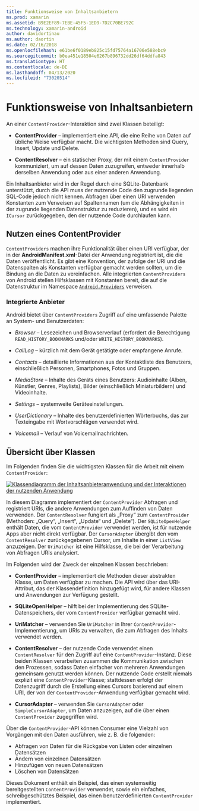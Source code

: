 ```yaml
---
title: Funktionsweise von Inhaltsanbietern
ms.prod: xamarin
ms.assetid: B9E2EF89-7EBE-45F5-1ED9-7D2C70BE792C
ms.technology: xamarin-android
author: davidortinau
ms.author: daortin
ms.date: 02/16/2018
ms.openlocfilehash: e61be6f0189eb825c15fd75764a16706e588ebc9
ms.sourcegitcommit: b0ea451e18504e6267b896732dd26df64ddfa843
ms.translationtype: HT
ms.contentlocale: de-DE
ms.lasthandoff: 04/13/2020
ms.locfileid: "73020514"
---
```

# <a name="how-content-providers-work"></a>Funktionsweise von Inhaltsanbietern

An einer `ContentProvider`-Interaktion sind zwei Klassen beteiligt:

- **ContentProvider** &ndash; implementiert eine API, die eine Reihe von Daten auf übliche Weise verfügbar macht. Die wichtigsten Methoden sind Query, Insert, Update und Delete.

- **ContentResolver** &ndash; ein statischer Proxy, der mit einem `ContentProvider` kommuniziert, um auf dessen Daten zuzugreifen, entweder innerhalb derselben Anwendung oder aus einer anderen Anwendung.

Ein Inhaltsanbieter wird in der Regel durch eine SQLite-Datenbank unterstützt, durch die API muss der nutzende Code den zugrunde liegenden SQL-Code jedoch nicht kennen. Abfragen über einen URI verwenden Konstanten zum Verweisen auf Spaltennamen (um die Abhängigkeiten in der zugrunde liegenden Datenstruktur zu reduzieren), und es wird ein `ICursor` zurückgegeben, den der nutzende Code durchlaufen kann.

## <a name="consuming-a-contentprovider"></a>Nutzen eines ContentProvider

`ContentProviders` machen ihre Funktionalität über einen URI verfügbar, der in der **AndroidManifest.xml**-Datei der Anwendung registriert ist, die die Daten veröffentlicht. Es gibt eine Konvention, der zufolge der URI und die Datenspalten als Konstanten verfügbar gemacht werden sollten, um die Bindung an die Daten zu vereinfachen. Alle integrierten `ContentProviders` von Android stellen Hilfsklassen mit Konstanten bereit, die auf die Datenstruktur im Namespace [`Android.Providers`](xref:Android.Provider) verweisen.

### <a name="built-in-providers"></a>Integrierte Anbieter

Android bietet über `ContentProviders` Zugriff auf eine umfassende Palette an System- und Benutzerdaten:

- *Browser* &ndash; Lesezeichen und Browserverlauf (erfordert die Berechtigung `READ_HISTORY_BOOKMARKS` und/oder `WRITE_HISTORY_BOOKMARKS`).

- *CallLog* &ndash; kürzlich mit dem Gerät getätigte oder empfangene Anrufe.

- *Contacts* &ndash; detaillierte Informationen aus der Kontaktliste des Benutzers, einschließlich Personen, Smartphones, Fotos und Gruppen.

- *MediaStore* &ndash; Inhalte des Geräts eines Benutzers: Audioinhalte (Alben, Künstler, Genres, Playlists), Bilder (einschließlich Miniaturbildern) und Videoinhalte.

- *Settings* &ndash; systemweite Geräteeinstellungen.

- *UserDictionary* &ndash; Inhalte des benutzerdefinierten Wörterbuchs, das zur Texteingabe mit Wortvorschlägen verwendet wird.

- *Voicemail* &ndash; Verlauf von Voicemailnachrichten.

## <a name="classes-overview"></a>Übersicht über Klassen

Im Folgenden finden Sie die wichtigsten Klassen für die Arbeit mit einem `ContentProvider`:

[![Klassendiagramm der Inhaltsanbieteranwendung und der Interaktionen der nutzenden Anwendung](how-it-works-images/classdiagram1.png)](how-it-works-images/classdiagram1.png#lightbox)

In diesem Diagramm implementiert der `ContentProvider` Abfragen und registriert URIs, die andere Anwendungen zum Auffinden von Daten verwenden. Der `ContentResolver` fungiert als „Proxy“ zum `ContentProvider` (Methoden: „Query“, „Insert“, „Update“ und „Delete“). Der `SQLiteOpenHelper` enthält Daten, die vom `ContentProvider` verwendet werden, ist für nutzende Apps aber nicht direkt verfügbar.
Der `CursorAdapter` übergibt den vom `ContentResolver` zurückgegebenen Cursor, um Inhalte in einer `ListView` anzuzeigen. Der `UriMatcher` ist eine Hilfsklasse, die bei der Verarbeitung von Abfragen URIs analysiert.

Im Folgenden wird der Zweck der einzelnen Klassen beschrieben:

- **ContentProvider** &ndash; implementiert die Methoden dieser abstrakten Klasse, um Daten verfügbar zu machen. Die API wird über das URI-Attribut, das der Klassendefinition hinzugefügt wird, für andere Klassen und Anwendungen zur Verfügung gestellt.

- **SQLiteOpenHelper** &ndash; hilft bei der Implementierung des SQLite-Datenspeichers, der vom `ContentProvider` verfügbar gemacht wird.

- **UriMatcher** &ndash; verwenden Sie `UriMatcher` in Ihrer `ContentProvider`-Implementierung, um URIs zu verwalten, die zum Abfragen des Inhalts verwendet werden.

- **ContentResolver** &ndash; der nutzende Code verwendet einen `ContentResolver` für den Zugriff auf eine `ContentProvider`-Instanz. Diese beiden Klassen verarbeiten zusammen die Kommunikation zwischen den Prozessen, sodass Daten einfacher von mehreren Anwendungen gemeinsam genutzt werden können. Der nutzende Code erstellt niemals explizit eine `ContentProvider`-Klasse; stattdessen erfolgt der Datenzugriff durch die Erstellung eines Cursors basierend auf einem URI, der von der `ContentProvider`-Anwendung verfügbar gemacht wird.

- **CursorAdapter** &ndash; verwenden Sie `CursorAdapter` oder `SimpleCursorAdapter`, um Daten anzuzeigen, auf die über einen `ContentProvider` zugegriffen wird.

Über die `ContentProvider`-API können Consumer eine Vielzahl von Vorgängen mit den Daten ausführen, wie z. B. die folgenden:

- Abfragen von Daten für die Rückgabe von Listen oder einzelnen Datensätzen
- Ändern von einzelnen Datensätzen
- Hinzufügen von neuen Datensätzen
- Löschen von Datensätzen

Dieses Dokument enthält ein Beispiel, das einen systemseitig bereitgestellten `ContentProvider` verwendet, sowie ein einfaches, schreibgeschütztes Beispiel, das einen benutzerdefinierten `ContentProvider` implementiert.
